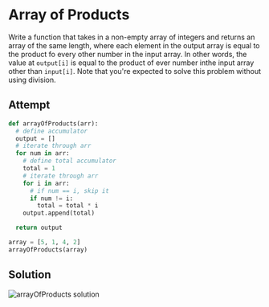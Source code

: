 # Array of Products
Write a function that takes in a non-empty array of integers and returns an array of the same length, where each element in the output array is equal to the product fo every other number in the input array.
In other words, the value at `output[i]` is equal to the product of ever number inthe input array other than `input[i]`.
Note that you're expected to solve this problem without using division.

## Attempt
```py
def arrayOfProducts(arr):
  # define accumulator
  output = []
  # iterate through arr
  for num in arr:
    # define total accumulator
    total = 1
    # iterate through arr
    for i in arr:
      # if num == i, skip it
      if num != i:
        total = total * i
    output.append(total)

  return output

array = [5, 1, 4, 2]
arrayOfProducts(array)
```

## Solution
![arrayOfProducts solution](/Users/petervallerie/sei/code-challenges/public/ArrayOfProductsSS.png)
